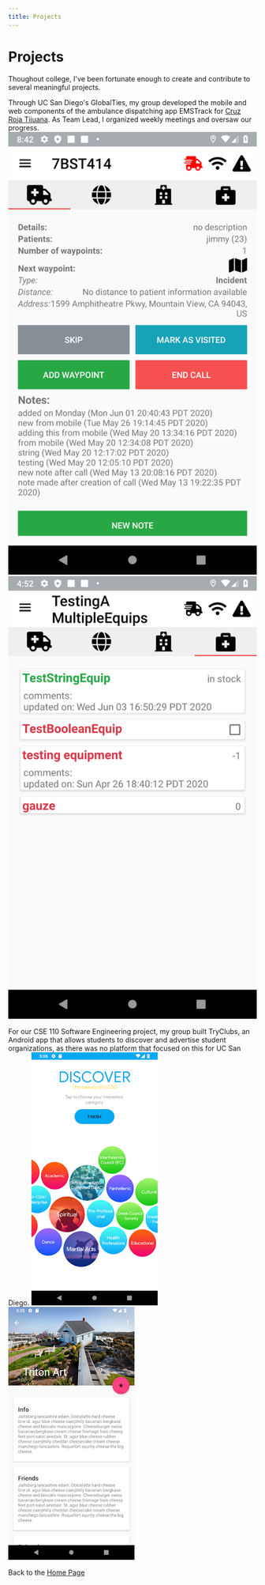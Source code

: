 ```yaml
---
title: Projects
---
```


# Projects

Thoughout college, I've been fortunate enough to create and contribute to several meaningful projects.

Through UC San Diego's GlobalTies, my group developed the mobile and web components of the ambulance dispatching app EMSTrack for [Cruz Roja Tijuana](https://globalties.ucsd.edu/projects/cruz-roja-tijuana.html). As Team Lead, I organized weekly meetings and oversaw our progress.
![EMSTrack Call Note](/projects/call_note.png)
![EMSTrack Equipment Tab](/projects/equipment_tab.png)

For our CSE 110 Software Engineering project, my group built TryClubs, an Android app that allows students to discover and advertise student organizations, as there was no platform that focused on this for UC San Diego.
![TryClubs Discover](/projects/TryClubs_discover.png)
![TryClubs Info](/projects/TryClubs_info.png)


Back to the [Home Page](/)
